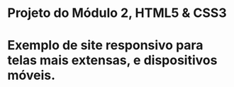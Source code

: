 # Projeto do Módulo 2, HTML5 &amp; CSS3 

# Exemplo de site responsivo para telas mais extensas, e dispositivos móveis.

